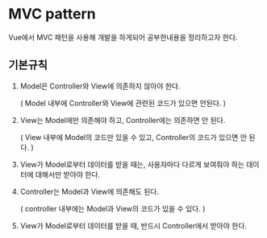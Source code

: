 # MVC pattern

Vue에서 MVC 패턴을 사용해 개발을 하게되어 공부한내용을 정리하고자 한다.

## 기본규칙
1. Model은 Controller와 View에 의존하지 않아야 한다.
    
    ( Model 내부에 Controller와 View에 관련된 코드가 있으면 안된다. )
    
2. View는 Model에만 의존해야 하고, Controller에는 의존하면 안 된다.
    
    ( View 내부에 Model의 코드만 있을 수 있고, Controller의 코드가 있으면 안 된다. )
    
3. View가 Model로부터 데이터를 받을 때는, 사용자마다 다르게 보여줘야 하는 데이터에 대해서만 받아야 한다.
4. Controller는 Model과 View에 의존해도 된다.
    
    ( controller 내부에는 Model과 View의 코드가 있을 수 있다. )
    
5. View가 Model로부터 데이터를 받을 때, 반드시 Controller에서 받아야 한다.
